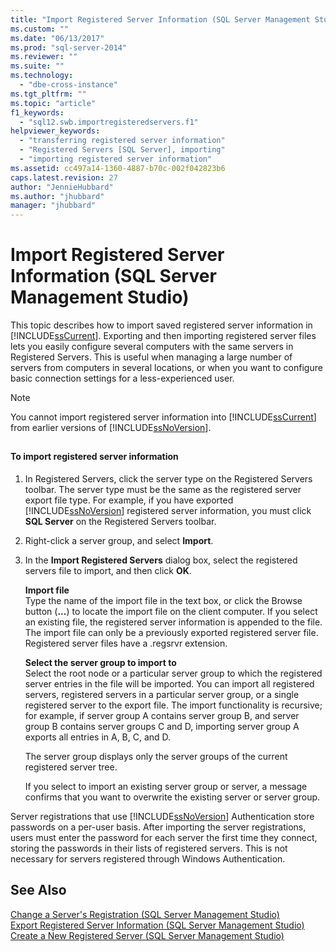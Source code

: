 ```yaml
---
title: "Import Registered Server Information (SQL Server Management Studio) | Microsoft Docs"
ms.custom: ""
ms.date: "06/13/2017"
ms.prod: "sql-server-2014"
ms.reviewer: ""
ms.suite: ""
ms.technology: 
  - "dbe-cross-instance"
ms.tgt_pltfrm: ""
ms.topic: "article"
f1_keywords: 
  - "sql12.swb.importregisteredservers.f1"
helpviewer_keywords: 
  - "transferring registered server information"
  - "Registered Servers [SQL Server], importing"
  - "importing registered server information"
ms.assetid: cc497a14-1360-4887-b70c-002f042823b6
caps.latest.revision: 27
author: "JennieHubbard"
ms.author: "jhubbard"
manager: "jhubbard"
---
```

# Import Registered Server Information (SQL Server Management Studio)
  This topic describes how to import saved registered server information in [!INCLUDE[ssCurrent](../../includes/sscurrent-md.md)]. Exporting and then importing registered server files lets you easily configure several computers with the same servers in Registered Servers. This is useful when managing a large number of servers from computers in several locations, or when you want to configure basic connection settings for a less-experienced user.  
  
> [!NOTE]  
>  You cannot import registered server information into [!INCLUDE[ssCurrent](../../includes/sscurrent-md.md)] from earlier versions of [!INCLUDE[ssNoVersion](../../includes/ssnoversion-md.md)].  
  
##  <a name="SSMSProcedure"></a>  
  
#### To import registered server information  
  
1.  In Registered Servers, click the server type on the Registered Servers toolbar. The server type must be the same as the registered server export file type. For example, if you have exported [!INCLUDE[ssNoVersion](../../includes/ssnoversion-md.md)] registered server information, you must click **SQL Server** on the Registered Servers toolbar.  
  
2.  Right-click a server group, and select **Import**.  
  
3.  In the **Import Registered Servers** dialog box, select the registered servers file to import, and then click **OK**.  
  
     **Import file**  
     Type the name of the import file in the text box, or click the Browse button (**...**) to locate the import file on the client computer. If you select an existing file, the registered server information is appended to the file. The import file can only be a previously exported registered server file. Registered server files have a .regsrvr extension.  
  
     **Select the server group to import to**  
     Select the root node or a particular server group to which the registered server entries in the file will be imported. You can import all registered servers, registered servers in a particular server group, or a single registered server to the export file. The import functionality is recursive; for example, if server group A contains server group B, and server group B contains server groups C and D, importing server group A exports all entries in A, B, C, and D.  
  
     The server group displays only the server groups of the current registered server tree.  
  
     If you select to import an existing server group or server, a message confirms that you want to overwrite the existing server or server group.  
  
 Server registrations that use [!INCLUDE[ssNoVersion](../../includes/ssnoversion-md.md)] Authentication store passwords on a per-user basis. After importing the server registrations, users must enter the password for each server the first time they connect, storing the passwords in their lists of registered servers. This is not necessary for servers registered through Windows Authentication.  
  
## See Also  
 [Change a Server's Registration &#40;SQL Server Management Studio&#41;](../../2014/database-engine/change-a-server-s-registration-sql-server-management-studio.md)   
 [Export Registered Server Information &#40;SQL Server Management Studio&#41;](../../2014/database-engine/export-registered-server-information-sql-server-management-studio.md)   
 [Create a New Registered Server &#40;SQL Server Management Studio&#41;](../../2014/database-engine/create-a-new-registered-server-sql-server-management-studio.md)  
  
  